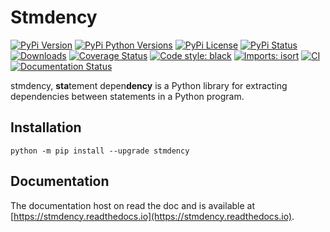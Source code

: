 # Stmdency

[![PyPi Version](https://img.shields.io/pypi/v/stmdency.svg?style=flat-square&logo=PyPi)](https://pypi.org/project/stmdency/)
[![PyPi Python Versions](https://img.shields.io/pypi/pyversions/stmdency.svg?style=flat-square&logo=python)](https://pypi.org/project/stmdency/)
[![PyPi License](https://img.shields.io/:license-Apache%202-blue.svg?style=flat-square)](https://raw.githubusercontent.com/zhongjiajie/stmdency/main/LICENSE)
[![PyPi Status](https://img.shields.io/pypi/status/stmdency.svg?style=flat-square)](https://pypi.org/project/stmdency/)
[![Downloads](https://pepy.tech/badge/stmdency/month)](https://pepy.tech/project/stmdency)
[![Coverage Status](https://img.shields.io/codecov/c/github/zhongjiajie/stmdency/main.svg?style=flat-square)](https://codecov.io/github/zhongjiajie/stmdency?branch=main)
[![Code style: black](https://img.shields.io/badge/code%20style-black-000000.svg?style=flat-square)](https://github.com/psf/black)
[![Imports: isort](https://img.shields.io/badge/%20imports-isort-%231674b1?style=flat-square&labelColor=ef8336)](https://pycqa.github.io/isort)
[![CI](https://github.com/zhongjiajie/stmdency/actions/workflows/ci.yaml/badge.svg)](https://github.com/zhongjiajie/stmdency/actions/workflows/ci.yaml)
[![Documentation Status](https://readthedocs.org/projects/stmdency/badge/?version=latest)](https://stmdency.readthedocs.io/en/latest/?badge=latest)

stmdency, **sta**tement depen**dency** is a Python library for extracting dependencies between statements in a Python program.

## Installation

```shell
python -m pip install --upgrade stmdency
```

## Documentation

The documentation host on read the doc and is available at [https://stmdency.readthedocs.io](https://stmdency.readthedocs.io).
